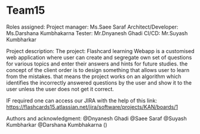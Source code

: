 # Team15
Roles assigned:
Project manager: Ms.Saee Saraf
Architect/Developer: Ms.Darshana Kumbhakarna
Tester: Mr.Dnyanesh Ghadi
CI/CD: Mr.Suyash Kumbharkar

Project description:
The project: Flashcard learning Webapp is a customised web application where user can create and segregate own set of questions for various topics and enter their answers and hints for future studies.
the concept of the client order is to design something that allows user to learn from the mistakes.
that means the project works on an algorithm which identifies the incorrectly answered questions by the user and show it to the user unless the user does not get it correct.

IF required one can access our JIRA with the help of this link: https://flashcards15.atlassian.net/jira/software/projects/KAN/boards/1

Authors and acknowledgment: 
@Dnyanesh Ghadi
@Saee Saraf
@Suyash Kumbharkar
@Darshana Kumbhakarna ()

